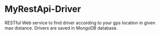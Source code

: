# MyRestApi-Driver

RESTful Web service to find driver according to your gps location
in given max distance. Drivers are saved in MongoDB database.
